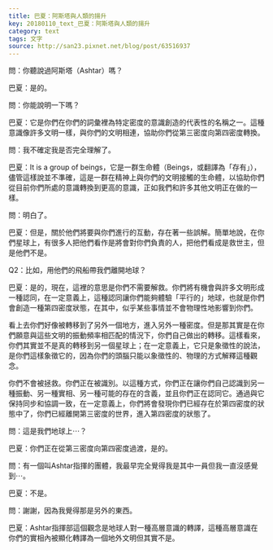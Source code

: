 ```yaml
---
title: 巴夏：阿斯塔與人類的揚升
key: 20180110_text_巴夏：阿斯塔與人類的揚升
category: text
tags: 文字
source: http://san23.pixnet.net/blog/post/63516937
---
```


問：你聽說過阿斯塔（Ashtar）嗎？

巴夏：是的。

問：你能說明一下嗎？

巴夏：它是你們在你們的詞彙裡為特定密度的意識創造的代表性的名稱之一。這種意識像許多文明一樣，與你們的文明相連，協助你們從第三密度向第四密度轉換。

問：我不確定我是否完全理解了。

巴夏：It is a group of beings，它是一群生命體（Beings，或翻譯為「存有」），儘管這樣說並不準確，這是一群在精神上與你們的文明接觸的生命體，以協助你們從目前你們所處的意識轉換到更高的意識，正如我們和許多其他文明正在做的一樣。

問：明白了。

巴夏：但是，關於他們將要與你們進行的互動，存在著一些誤解。簡單地說，在你們星球上，有很多人把他們看作是將會對你們負責的人，把他們看成是救世主，但是他們不是。

Q2：比如，用他們的飛船帶我們離開地球？

巴夏：是的，現在，這裡的意思是你們不需要解救。你們將有機會與許多文明形成一種認同，在一定意義上，這種認同讓你們能夠體驗「平行的」地球，也就是你們會創造一種第四密度狀態，在其中，似乎某些事情並不會物理性地影響到你們。

看上去你們好像被轉移到了另外一個地方，進入另外一種密度。但是那其實是在你們願意與這些文明的振動頻率相匹配的情況下，你們自己做出的轉移。這樣看來，你們其實並不是真的轉移到另一個星球上；在一定意義上，它只是象徵性的說法，是你們這樣象徵它的，因為你們的頭腦只能以象徵性的、物理的方式解釋這種觀念。

你們不會被拯救。你們正在被識別。以這種方式，你們正在讓你們自己認識到另一種振動、另一種實相、另一種可能的存在的含義，並且你們正在認同它。通過與它保持同步和協調一致，在一定意義上，你們將會發現你們已經存在於第四密度的狀態中了，你們已經離開第三密度的世界，進入第四密度的狀態了。

問：這是我們地球上⋯？

巴夏：你們正在從第三密度向第四密度過渡，是的。

問：有一個叫Ashtar指揮的團體，我最早完全覺得我是其中一員但我一直沒感覺到⋯。

巴夏：不是。

問：謝謝，因為我覺得那是另外的東西。

巴夏：Ashtar指揮部這個觀念是地球人對一種高層意識的轉譯，這種高層意識在你們的實相內被顯化轉譯為一個地外文明但其實不是。
